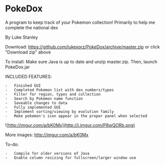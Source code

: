 # PokeDox
A program to keep track of your Pokemon collection! Primarily to help me complete the national dex

By Luke Stanley

Download: https://github.com/lukexorz/PokeDox/archive/master.zip or click "Download zip" above

To install: Make sure Java is up to date and unzip master.zip. Then, launch PokeDox.jar

INCLUDED FEATURES:

    -   Finished GUI
    -   Completed Pokemon list with dex numbers/types
    -   Filter for region, types and collection
    -   Search by Pokemon name function
    -   Saveable changes to data
    -   Fully implemented GUI
    -   Implement sorting/viewing by evolution family
    -   Make pokemon's icon appear in the proper panel when selected

![http://imgur.com/a/bK0Mx](http://i.imgur.com/P8wQORb.png)

More images: http://imgur.com/a/bK0Mx

To-do:

    -   Compile for older versions of Java
    -   Enable column resizing for fullscreen/larger window use
